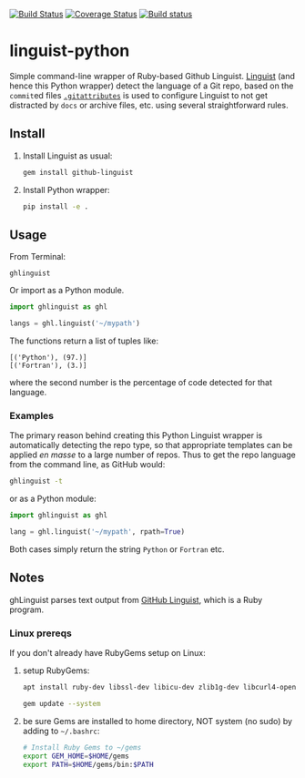 [![Build Status](https://travis-ci.com/scivision/linguist-python.svg?branch=master)](https://travis-ci.com/scivision/linguist-python)
[![Coverage Status](https://coveralls.io/repos/github/scivision/linguist-python/badge.svg?branch=master)](https://coveralls.io/github/scivision/linguist-python?branch=master)
[![Build status](https://ci.appveyor.com/api/projects/status/95502ny5y0bsy8ll?svg=true)](https://ci.appveyor.com/project/scivision/linguist-python)

# linguist-python
Simple command-line wrapper of Ruby-based Github Linguist.
[Linguist](https://github.com/github/linguist)
(and hence this Python wrapper) detect the language of a Git repo, based on the `commit`ed files
[`.gitattributes`](https://github.com/github/linguist#using-gitattributes) 
is used to configure Linguist to not get distracted by `docs` or archive files, etc. using several straightforward rules.

## Install

1. Install Linguist as usual:
   ```sh
   gem install github-linguist
   ```
2. Install Python wrapper:
   ```sh
   pip install -e .
   ```

## Usage
From Terminal:
```
ghlinguist
```

Or import as a Python module.
```python
import ghlinguist as ghl

langs = ghl.linguist('~/mypath')
```
The functions return a list of tuples like:
```
[('Python'), (97.)]
[('Fortran'), (3.)]
```
where the second number is the percentage of code detected for that language.

### Examples
The primary reason behind creating this Python Linguist wrapper is automatically detecting the repo type, so that appropriate templates can be applied *en masse* to a large number of repos.
Thus to get the repo language from the command line, as GitHub would:
```sh
ghlinguist -t
```

or as a Python module:
```python
import ghlinguist as ghl

lang = ghl.linguist('~/mypath', rpath=True)
```

Both cases simply return the string `Python` or `Fortran` etc.

## Notes
ghLinguist parses text output from 
[GitHub Linguist](https://github.com/github/linguist#using-emacs-or-vim-modelines), 
which is a Ruby program.


### Linux prereqs
If you don't already have RubyGems setup on Linux:

1. setup RubyGems:
   ```sh
   apt install ruby-dev libssl-dev libicu-dev zlib1g-dev libcurl4-openssl-dev
   
   gem update --system
   ```
2. be sure Gems are installed to home directory, NOT system (no sudo) by adding to `~/.bashrc`:
   ```sh
   # Install Ruby Gems to ~/gems
   export GEM_HOME=$HOME/gems
   export PATH=$HOME/gems/bin:$PATH
   ```

